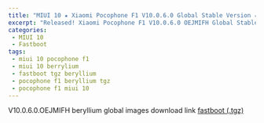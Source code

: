 ```yaml
---
title: "MIUI 10 ★ Xiaomi Pocophone F1 V10.0.6.0 Global Stable Version ★ Fastboot ROM Download"
excerpt: "Released! Xiaomi Pocophone F1 V10.0.6.0 OEJMIFH Global Stable Version Fastboot File Download"
categories:
 - MIUI 10
 - Fastboot
tags:
 - miui 10 pocophone f1
 - miui 10 berrylium
 - fastboot tgz beryllium
 - pocophone f1 beryllium tgz
 - pocophone f1 miui 10
---
```


V10.0.6.0.OEJMIFH beryllium global images download link [fastboot (.tgz)](http://bigota.d.miui.com/V10.0.6.0.OEJMIFH/beryllium_global_images_V10.0.6.0.OEJMIFH_20181113.0000.00_8.1_global_ad6e716a76.tgz)